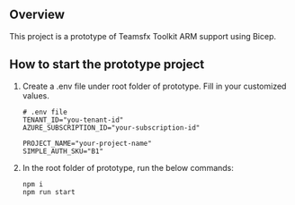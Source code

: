 ## Overview
This project is a prototype of Teamsfx Toolkit ARM support using Bicep.

## How to start the prototype project
1. Create a .env file under root folder of prototype. Fill in your customized values.
    ```
    # .env file
    TENANT_ID="you-tenant-id"
    AZURE_SUBSCRIPTION_ID="your-subscription-id"

    PROJECT_NAME="your-project-name"
    SIMPLE_AUTH_SKU="B1"
    ```
1. In the root folder of prototype, run the below commands:
    ```
    npm i
    npm run start
    ```